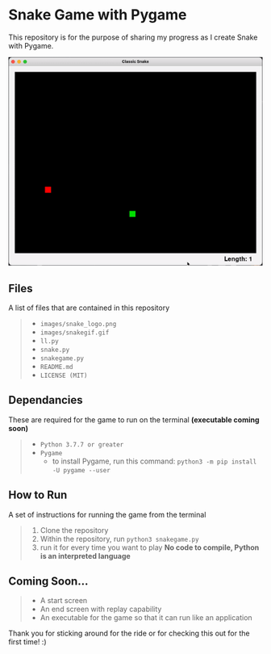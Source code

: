 # Snake Game with Pygame
This repository is for the purpose of sharing my progress as I create Snake with Pygame.

<p align ="center">
    <img src="images/snakegif.gif" alt="Snake gif" />
</p>

## Files
A list of files that are contained in this repository

> * `images/snake_logo.png`
> * `images/snakegif.gif`
> * `ll.py`
> * `snake.py`
> * `snakegame.py`
> * `README.md`
> * `LICENSE (MIT)`

## Dependancies
These are required for the game to run on the terminal **(executable coming soon)**

> * `Python 3.7.7 or greater`
> * `Pygame`
>     - to install Pygame, run this command: `python3 -m pip install -U pygame --user`

## How to Run
A set of instructions for running the game from the terminal

> 1. Clone the repository
> 2. Within the repository, run `python3 snakegame.py`
> 3. run it for every time you want to play
> **No code to compile, Python is an interpreted language**

## Coming Soon...

> * A start screen
> * An end screen with replay capability
> * An executable for the game so that it can run like an application

Thank you for sticking around for the ride or for checking this out for the first time! :)
